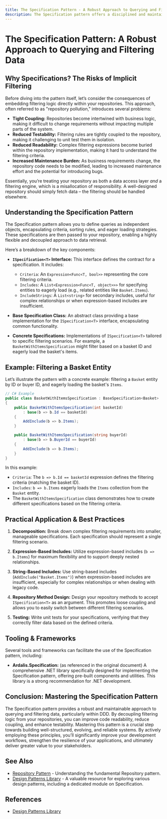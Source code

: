 ```yaml
---
title: The Specification Pattern - A Robust Approach to Querying and Filtering Data
description: The Specification pattern offers a disciplined and maintainable way to handle complex querying and filtering logic, particularly within Domain-Driven Design (DDD).
---
```


# The Specification Pattern: A Robust Approach to Querying and Filtering Data

## Why Specifications? The Risks of Implicit Filtering

Before diving into the pattern itself, let’s consider the consequences of embedding filtering logic directly within your repositories. This approach, often referred to as "repository pollution," introduces several problems:

- **Tight Coupling:** Repositories become intertwined with business logic, making it difficult to change requirements without impacting multiple parts of the system.
- **Reduced Testability:** Filtering rules are tightly coupled to the repository, making it challenging to unit test them in isolation.
- **Reduced Readability:** Complex filtering expressions become buried within the repository implementation, making it hard to understand the filtering criteria.
- **Increased Maintenance Burden:** As business requirements change, the repository code needs to be modified, leading to increased maintenance effort and the potential for introducing bugs.

Essentially, you’re treating your repository as both a data access layer _and_ a filtering engine, which is a misallocation of responsibility. A well-designed repository should simply fetch data – the filtering should be handled elsewhere.

## Understanding the Specification Pattern

The Specification pattern allows you to define queries as independent objects, encapsulating criteria, sorting rules, and eager loading strategies. These specifications are then passed to your repository, enabling a highly flexible and decoupled approach to data retrieval.

Here’s a breakdown of the key components:

- **`ISpecification<T>` Interface:** This interface defines the contract for a specification. It includes:

  - `Criteria`: An `Expression<Func<T, bool>>` representing the core filtering criteria.
  - `Includes`: A `List<Expression<Func<T, object>>>` for specifying entities to eagerly load (e.g., related entities like `Basket.Items`).
  - `IncludeStrings`: A `List<string>` for secondary includes, useful for complex relationships or when expression-based includes are insufficient.

- **Base Specification Class:** An abstract class providing a base implementation for the `ISpecification<T>` interface, encapsulating common functionality.

- **Concrete Specifications:** Implementations of `ISpecification<T>` tailored to specific filtering scenarios. For example, a `BasketWithItemsSpecification` might filter based on a basket ID and eagerly load the basket's items.

## Example: Filtering a Basket Entity

Let’s illustrate the pattern with a concrete example: filtering a `Basket` entity by ID or buyer ID, and eagerly loading the basket's `Items`.

```csharp
// C# Example
public class BasketWithItemsSpecification : BaseSpecification<Basket>
{
    public BasketWithItemsSpecification(int basketId)
        : base(b => b.Id == basketId)
    {
        AddInclude(b => b.Items);
    }

    public BasketWithItemsSpecification(string buyerId)
        : base(b => b.BuyerId == buyerId)
    {
        AddInclude(b => b.Items);
    }
}
```

In this example:

- `Criteria`: The `b => b.Id == basketId` expression defines the filtering criteria (matching the basket ID).
- `Includes`: `b => b.Items` eagerly loads the `Items` collection from the `Basket` entity.
- The `BasketWithItemsSpecification` class demonstrates how to create different specifications based on the filtering criteria.

## Practical Application & Best Practices

1.  **Decomposition:** Break down complex filtering requirements into smaller, manageable specifications. Each specification should represent a single filtering scenario.

2.  **Expression-Based Includes:** Utilize expression-based includes (`b => b.Items`) for maximum flexibility and to support deeply nested relationships.

3.  **String-Based Includes:** Use string-based includes (`AddInclude("Basket.Items")`) when expression-based includes are insufficient, especially for complex relationships or when dealing with legacy code.

4.  **Repository Method Design:** Design your repository methods to accept `ISpecification<T>` as an argument. This promotes loose coupling and allows you to easily switch between different filtering scenarios.

5.  **Testing:** Write unit tests for your specifications, verifying that they correctly filter data based on the defined criteria.

## Tooling & Frameworks

Several tools and frameworks can facilitate the use of the Specification pattern, including:

- **Ardalis.Specification:** (as referenced in the original document) A comprehensive .NET library specifically designed for implementing the Specification pattern, offering pre-built components and utilities. This library is a strong recommendation for .NET development.

## Conclusion: Mastering the Specification Pattern

The Specification pattern provides a robust and maintainable approach to querying and filtering data, particularly within DDD. By decoupling filtering logic from your repositories, you can improve code readability, reduce coupling, and enhance testability. Mastering this pattern is a crucial step towards building well-structured, evolving, and reliable systems. By actively employing these principles, you’ll significantly improve your development workflows, strengthen the resilience of your applications, and ultimately deliver greater value to your stakeholders.

## See Also

- [Repository Pattern](repository-pattern.md) - Understanding the fundamental Repository pattern.
- [Design Patterns Library](http://bit.ly/DesignPatternsLibrary) - A valuable resource for exploring various design patterns, including a dedicated module on Specification.

## References

- [Design Patterns Library](http://bit.ly/DesignPatternsLibrary)
